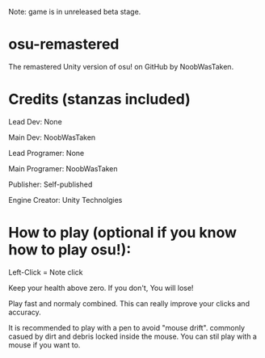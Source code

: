 Note: game is in unreleased beta stage.

# osu-remastered
The remastered Unity version of osu! on GitHub
by NoobWasTaken.

# Credits (stanzas included)

Lead Dev: None

Main Dev: NoobWasTaken

Lead Programer: None

Main Programer: NoobWasTaken

Publisher: Self-published

Engine Creator: Unity Technolgies



 # How to play (optional if you know how to play osu!):

Left-Click = Note click

Keep your health above zero. If you don't, You will lose!

Play fast and normaly combined. This can really improve your clicks and accuracy.

It is recommended to play with a pen to avoid "mouse drift". commonly casued by dirt and debris locked inside the mouse. You can stil play with a mouse if you want to.
